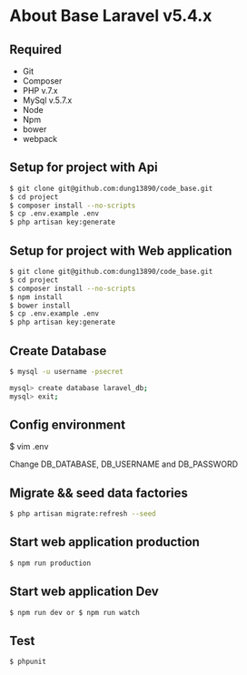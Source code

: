 # About Base Laravel v5.4.x

## Required

 - Git
 - Composer
 - PHP v.7.x
 - MySql v.5.7.x
 - Node
 - Npm
 - bower
 - webpack

## Setup for project with Api

```sh
$ git clone git@github.com:dung13890/code_base.git
$ cd project
$ composer install --no-scripts
$ cp .env.example .env
$ php artisan key:generate
```

## Setup for project with Web application

```sh
$ git clone git@github.com:dung13890/code_base.git
$ cd project
$ composer install --no-scripts
$ npm install
$ bower install
$ cp .env.example .env
$ php artisan key:generate
```

## Create Database 

```sh
$ mysql -u username -psecret

mysql> create database laravel_db;
mysql> exit;
```
## Config environment
$ vim .env

Change DB_DATABASE, DB_USERNAME and DB_PASSWORD

## Migrate && seed data factories

```sh
$ php artisan migrate:refresh --seed
```

## Start web application production

```sh
$ npm run production
```

## Start web application Dev

```sh
$ npm run dev or $ npm run watch
```

## Test

```sh
$ phpunit
```

